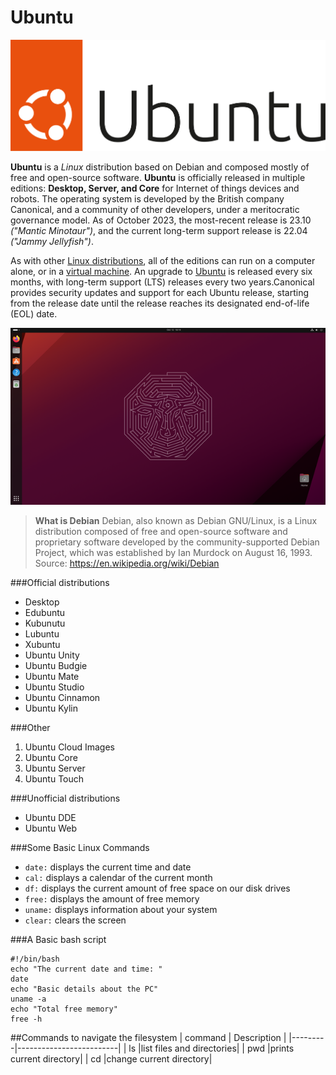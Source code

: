 # Ubuntu

![logo](UbuntuLogo.svg)

**Ubuntu** is a *Linux* distribution based on Debian and composed mostly of free and open-source software. **Ubuntu** is officially released in multiple editions: **Desktop, Server,  and Core**  for Internet of things devices and robots. The operating system is developed by the British company Canonical, and a community of other developers, under a meritocratic governance model. As of October 2023, the most-recent release is 23.10 *("Mantic Minotaur")*, and the current long-term support release is 22.04 *("Jammy Jellyfish")*.

As with other [Linux distributions](https:en.wikipedia.org/wiki/Linux_distibution), all of the editions can run on a computer alone, or in a [virtual machine](https:en.wikipedia.org/wiki/Virtual_machine). An upgrade to [Ubuntu](https://ubuntu.com/) is released every six months, with long-term support (LTS) releases every two years.Canonical provides security updates and support for each Ubuntu release, starting from the release date until the release reaches its designated end-of-life (EOL) date.

![desktop](UbuntuDesktop.png)

>**What is Debian**
Debian, also known as Debian GNU/Linux, is a Linux distribution composed of free and open-source  software and proprietary software developed by the community-supported Debian Project, which was established  by Ian Murdock on August 16, 1993. 
Source: https://en.wikipedia.org/wiki/Debian 

###Official distributions
* Desktop
* Edubuntu
* Kubunutu
* Lubuntu
* Xubuntu
* Ubuntu Unity
* Ubuntu Budgie
* Ubuntu Mate
* Ubuntu Studio
* Ubuntu Cinnamon
* Ubuntu Kylin

###Other
1. Ubuntu Cloud Images
2. Ubuntu Core
3. Ubuntu Server
4. Ubuntu Touch

###Unofficial distributions
* Ubuntu DDE
* Ubuntu Web

###Some Basic Linux Commands
* `date:` displays the current time and date
* `cal:` displays a calendar of the current month
* `df:` displays the current amount of free space on our disk drives
* `free:` displays the amount of free memory
* `uname:` displays information about your system
* `clear:` clears the screen

###A Basic bash script

```
#!/bin/bash
echo "The current date and time: "
date
echo "Basic details about the PC"
uname -a
echo "Total free memory"
free -h
```

##Commands to navigate the filesystem
| command | Description             |
|---------|-------------------------|
|    ls   |list files and directories|
|   pwd   |prints current directory|
|    cd   |change current directory|
